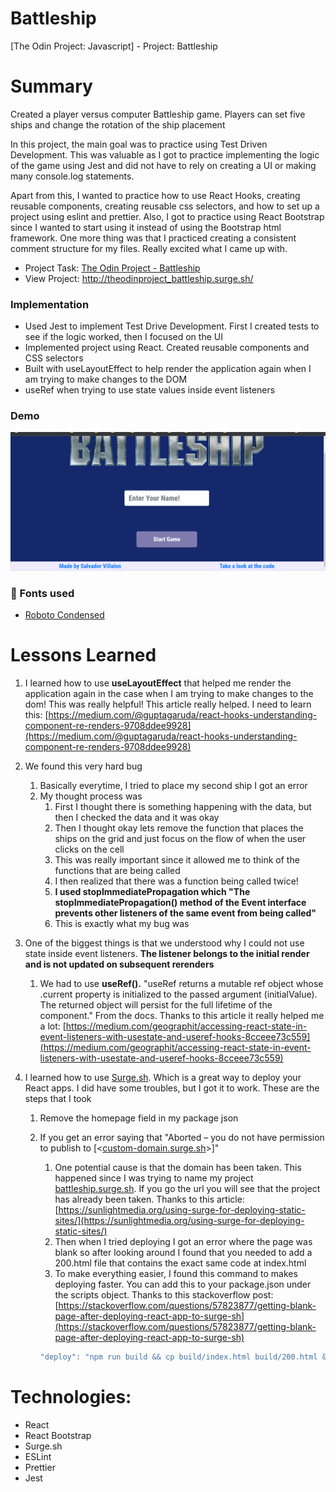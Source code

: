 # Battleship
[The Odin Project: Javascript] - Project: Battleship

# Summary
Created a player versus computer Battleship game. Players can set five ships and change the rotation of the ship placement

In this project, the main goal was to practice using Test Driven Development. This was valuable as I got to practice implementing the logic of the game using Jest and did not have to rely on creating a UI or making many console.log statements. 

Apart from this, I wanted to practice how to use React Hooks, creating reusable components, creating reusable css selectors, and how to set up a project using eslint and prettier. Also, I got to practice using React Bootstrap since I wanted to start using it instead of using the Bootstrap html framework. One more thing was that I practiced creating a consistent comment structure for my files. Really excited what I came up with.

- Project Task: [The Odin Project - Battleship](https://www.theodinproject.com/lessons/battleship)
- View Project: http://theodinproject_battleship.surge.sh/

### Implementation 
- Used Jest to implement Test Drive Development. First I created tests to see if the logic worked, then I focused on the UI
- Implemented project using React. Created reusable components and CSS selectors
- Built with useLayoutEffect to help render the application again when I am trying to make changes to the DOM
- useRef when trying to use state values inside event listeners

### Demo
<img alt="Battleship Demo" src="./battleship.gif" width="600" />

### 📗 Fonts used
-   [Roboto Condensed](https://fonts.google.com/specimen/Roboto+Condensed?query=Roboto+Condensed)

# Lessons Learned

1. I learned how to use **useLayoutEffect** that helped me render the application again in the case when I am trying to make changes to the dom! This was really helpful! This article really helped. I need to learn this: [https://medium.com/@guptagaruda/react-hooks-understanding-component-re-renders-9708ddee9928](https://medium.com/@guptagaruda/react-hooks-understanding-component-re-renders-9708ddee9928)

2. We found this very hard bug

    1. Basically everytime, I tried to place my second ship I got an error
    2. My thought process was
        1. First I thought there is something happening with the data, but then I checked the data and it was okay
        2. Then I thought okay lets remove the function that places the ships on the grid and just focus on the flow of when the user clicks on the cell
        3. This was really important since it allowed me to think of the functions that are being called
        4. I then realized that there was a function being called twice!
        5. **I used stopImmediatePropagation which "The stopImmediatePropagation() method of the Event interface prevents other listeners of the same event from being called"**
        6. This is exactly what my bug was

3. One of the biggest things is that we understood why I could not use state inside event listeners. **The listener belongs to the initial render and is not updated on subsequent rerenders**

    1. We had to use **useRef().** "useRef returns a mutable ref object whose .current property is initialized to the passed argument (initialValue). The returned object will persist for the full lifetime of the component." From the docs. Thanks to this article it really helped me a lot: [https://medium.com/geographit/accessing-react-state-in-event-listeners-with-usestate-and-useref-hooks-8cceee73c559](https://medium.com/geographit/accessing-react-state-in-event-listeners-with-usestate-and-useref-hooks-8cceee73c559)

4. I learned how to use [Surge.sh](http://surge.sh). Which is a great way to deploy your React apps. I did have some troubles, but I got it to work. These are the steps that I took

    1. Remove the homepage field in my package json
    2. If you get an error saying that "Aborted – you do not have permission to publish to [<[custom-domain.surge.sh](http://custom-domain.surge.sh/)>]"

        1. One potential cause is that the domain has been taken. This happened since I was trying to name my project [battleship.surge.sh](http://battleship.surge.sh). If you go the url you will see that the project has already been taken. Thanks to this article: [https://sunlightmedia.org/using-surge-for-deploying-static-sites/](https://sunlightmedia.org/using-surge-for-deploying-static-sites/)
        2. Then when I tried deploying I got an error where the page was blank so after looking around I found that you needed to add a 200.html file that contains the exact same code at index.html
        3. To make everything easier, I found this command to makes deploying faster. You can add this to your package.json under the scripts object. Thanks to this stackoverflow post: [https://stackoverflow.com/questions/57823877/getting-blank-page-after-deploying-react-app-to-surge-sh](https://stackoverflow.com/questions/57823877/getting-blank-page-after-deploying-react-app-to-surge-sh)

        ```jsx
        "deploy": "npm run build && cp build/index.html build/200.html && surge build theodinproject_battleship.surge.sh",
        ```

# Technologies:

-   React
-   React Bootstrap
-   Surge.sh
-   ESLint
-   Prettier
-   Jest
